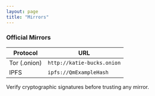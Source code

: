```yaml
---
layout: page
title: "Mirrors"
---
```


### Official Mirrors
| Protocol | URL |
| --- | --- |
| Tor (.onion) | `http://katie-bucks.onion` |
| IPFS | `ipfs://QmExampleHash` |

Verify cryptographic signatures before trusting any mirror.